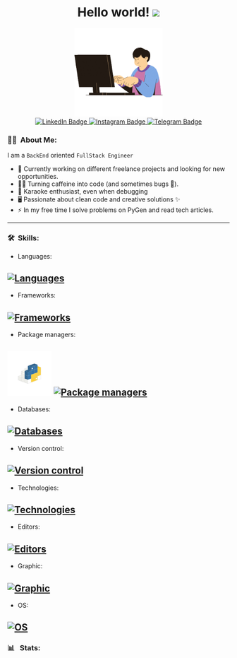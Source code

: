 <h1 align="center">
  Hello world!
  <img src="https://media.giphy.com/media/hvRJCLFzcasrR4ia7z/giphy.gif" width="30px">
</h1>
<div id="header" align="center">
  <img src="logo1.gif" width="200"/>
</div>
<div id="badges" align="center">
  <a href="https://www.linkedin.com/in/kelevv/">
    <img src="https://img.shields.io/badge/LinkedIn-blue?style=flat&logo=linkedin&logoColor=white" alt="LinkedIn Badge"/>
  </a>
  <a href="https://www.instagram.com/u_should_hire_me/">
    <img src="https://img.shields.io/badge/Instagram-purple?style=flat&logo=instagram&logoColor=white" alt="Instagram Badge"/>
  </a>
  <a href="https://t.me/malikinsdev">
    <img src="https://img.shields.io/badge/Telegram-blue?style=flat&logo=telegram&logoColor=white" alt="Telegram Badge"/>
  </a>
</div>

### :man_technologist: &nbsp;About Me:

I am a `BackEnd` oriented `FullStack Engineer`

-   🔭 Currently working on different freelance projects and looking for new opportunities.
-   👨‍💻 Turning caffeine into code (and sometimes bugs 🐛).
-   🎤 Karaoke enthusiast, even when debugging
-   🖥️ Passionate about clean code and creative solutions ✨
-   ⚡ In my free time I solve problems on PyGen and read tech articles.

---

### :hammer_and_wrench: &nbsp;Skills:

-   Languages:

## [![Languages](https://skillicons.dev/icons?i=js,py,c)](https://skillicons.dev)

-   Frameworks:

## [![Frameworks](https://skillicons.dev/icons?i=nodejs,django,express,flask,fastapi)](https://skillicons.dev)

-   Package managers:

## <img src="pip.png" width="100"/> [![Package managers](https://skillicons.dev/icons?i=npm)](https://skillicons.dev)

-   Databases:

## [![Databases](https://skillicons.dev/icons?i=sql,mongodb,postgres,redis,sqlite,sequelize)](https://skillicons.dev)

-   Version control:

## [![Version control](https://skillicons.dev/icons?i=git,gitlab,github,bitbucket)](https://skillicons.dev)

-   Technologies:

## [![Technologies](https://skillicons.dev/icons?i=js,py,nodejs,django,express,flask,git,gitlab,postman,jenkins,,mongodb,postgres,redis,sqlite,sequelize,threejs,npm,html,css,c,docker,bitbucket,bootstrap,blender,autocad,discord,pycharm,sublime,unity,ubuntu,vim,vscode,windows)](https://skillicons.dev)

-   Editors:

## [![Editors](https://skillicons.dev/icons?i=js,py,nodejs,django,express,flask,git,gitlab,postman,jenkins,,mongodb,postgres,redis,sqlite,sequelize,threejs,npm,html,css,c,docker,bitbucket,bootstrap,blender,autocad,discord,pycharm,sublime,unity,ubuntu,vim,vscode,windows)](https://skillicons.dev)

-   Graphic:

## [![Graphic](https://skillicons.dev/icons?i=threejs,blender,autocad)](https://skillicons.dev)

-   OS:

## [![OS](https://skillicons.dev/icons?i=ubuntu,windows)](https://skillicons.dev)

### :bar_chart:  &nbsp;Stats:
